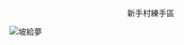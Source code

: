 <p align="center">新手村練手區</p>

![坡給夢](https://img.4gamers.com.tw/ckfinder/images/Zizi/Game/Mobile/20170725-PMGO.jpg)
